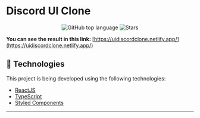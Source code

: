 <h1>Discord UI Clone</h1>

<p  align="center">

<a  href="#"  style="text-decoration: none">

<img  alt="GitHub top language"  src="https://img.shields.io/github/languages/top/viniciusleonardovky/discord-ui-clone?color=34CB79" />

</a>

<a  href="https://github.com/viniciusleonardovky/discord-ui-clone/stargazers"  style="text-decoration: none">

<img  alt="Stars"  src="https://img.shields.io/github/stars/viniciusleonardovky/discord-ui-clone?style=social" />

</a>

</p>

<strong>You can see the result in this link: </strong>
[https://uidiscordclone.netlify.app/](https://uidiscordclone.netlify.app/)

  </p>

## :rocket: Technologies

This project is being developed using the following technologies:

- [ReactJS](https://reactjs.org)
- [TypeScript](https://www.typescriptlang.org/)
- [Styled Components](https://styled-components.com/)

---
